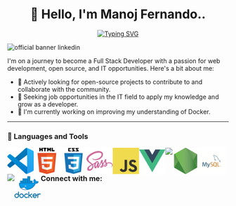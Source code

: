 
<h1 align="center"> 👋 Hello, I'm Manoj Fernando.. </h1>
<p align="center">
<a href="https://git.io/typing-svg"><img src="https://readme-typing-svg.demolab.com?font=Fira+Code&pause=1000&color=FFD700&random=false&width=435&lines=+JavaScript+Full+stack+Web+Developer+;Digital+Marketer" alt="Typing SVG" /></a>
</p>

![official banner linkedin](https://user-images.githubusercontent.com/24775258/148641157-ba7da5fe-8787-46bb-abdf-b4981211dd71.png)

I'm on a journey to become a Full Stack Developer with a passion for web development, open source, and IT opportunities. Here's a bit about me:
               
-  🔗 Actively looking for open-source projects to contribute to and collaborate with the community.
- 🌱 Seeking job opportunities in the IT field to apply my knowledge and grow as a developer.
-   🔭 I'm currently working on improving my understanding of Docker.

---

### 🧰 Languages and Tools

<img align="left" height="60" src='https://raw.githubusercontent.com/github/explore/80688e429a7d4ef2fca1e82350fe8e3517d3494d/topics/visual-studio-code/visual-studio-code.png'>  
<img align="left" height="60" src='https://raw.githubusercontent.com/github/explore/80688e429a7d4ef2fca1e82350fe8e3517d3494d/topics/html/html.png'> 
<img align="left" height="60" src='https://raw.githubusercontent.com/github/explore/80688e429a7d4ef2fca1e82350fe8e3517d3494d/topics/css/css.png'> 
<img align="left" height="60" src='https://raw.githubusercontent.com/github/explore/80688e429a7d4ef2fca1e82350fe8e3517d3494d/topics/sass/sass.png?size=48'> 
<img align="left" height="60" src='https://raw.githubusercontent.com/github/explore/80688e429a7d4ef2fca1e82350fe8e3517d3494d/topics/javascript/javascript.png'> 
<img align="left" height="60" src='https://raw.githubusercontent.com/github/explore/80688e429a7d4ef2fca1e82350fe8e3517d3494d/topics/vue/vue.png'>
<img height="60" src='https://avatars.githubusercontent.com/u/23360933?s=40&v=4' align="left">
<img height="60" src='https://raw.githubusercontent.com/github/explore/80688e429a7d4ef2fca1e82350fe8e3517d3494d/topics/nodejs/nodejs.png?size=48' align="left"> 
<img height="60" src='https://raw.githubusercontent.com/github/explore/80688e429a7d4ef2fca1e82350fe8e3517d3494d/topics/mysql/mysql.png' align="left"> 
<img align="left" height="60" src='https://encrypted-tbn0.gstatic.com/images?q=tbn:ANd9GcQPYZ0Kh8Gvt7rhSg0-WaeAzl-sk5O6a-3tiivzh1w8aor9rM-xylK2ZoP6SvIz6CpOOE4&usqp=CAU'> 
<img align="left" height="60" src='https://raw.githubusercontent.com/github/explore/80688e429a7d4ef2fca1e82350fe8e3517d3494d/topics/docker/docker.png'> 

#
### Connect with me:
